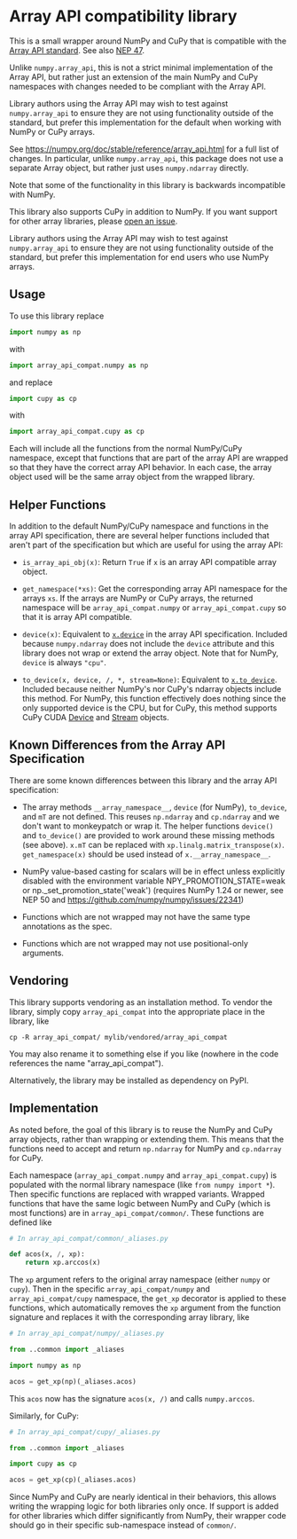 # Array API compatibility library

This is a small wrapper around NumPy and CuPy that is compatible with the
[Array API standard](https://data-apis.org/array-api/latest/). See also [NEP
47](https://numpy.org/neps/nep-0047-array-api-standard.html).

Unlike `numpy.array_api`, this is not a strict minimal implementation of the
Array API, but rather just an extension of the main NumPy and CuPy namespaces
with changes needed to be compliant with the Array API.

Library authors using the Array API may wish to test against `numpy.array_api`
to ensure they are not using functionality outside of the standard, but prefer
this implementation for the default when working with NumPy or CuPy arrays.

See https://numpy.org/doc/stable/reference/array_api.html for a full list of
changes. In particular, unlike `numpy.array_api`, this package does not use a
separate Array object, but rather just uses `numpy.ndarray` directly.

Note that some of the functionality in this library is backwards incompatible
with NumPy.

This library also supports CuPy in addition to NumPy. If you want support for
other array libraries, please [open an
issue](https://github.com/data-apis/array-api-compat/issues).

Library authors using the Array API may wish to test against `numpy.array_api`
to ensure they are not using functionality outside of the standard, but prefer
this implementation for end users who use NumPy arrays.

## Usage

To use this library replace

```py
import numpy as np
```

with

```py
import array_api_compat.numpy as np
```

and replace

```py
import cupy as cp
```

with

```py
import array_api_compat.cupy as cp
```

Each will include all the functions from the normal NumPy/CuPy namespace,
except that functions that are part of the array API are wrapped so that they
have the correct array API behavior. In each case, the array object used will
be the same array object from the wrapped library.


## Helper Functions

In addition to the default NumPy/CuPy namespace and functions in the array API
specification, there are several helper functions
included that aren't part of the specification but which are useful for using
the array API:

- `is_array_api_obj(x)`: Return `True` if `x` is an array API compatible array
  object.

- `get_namespace(*xs)`: Get the corresponding array API namespace for the
  arrays `xs`. If the arrays are NumPy or CuPy arrays, the returned namespace
  will be `array_api_compat.numpy` or `array_api_compat.cupy` so that it is
  array API compatible.

- `device(x)`: Equivalent to
  [`x.device`](https://data-apis.org/array-api/latest/API_specification/generated/signatures.array_object.array.device.html)
  in the array API specification. Included because `numpy.ndarray` does not
  include the `device` attribute and this library does not wrap or extend the
  array object. Note that for NumPy, `device` is always `"cpu"`.

- `to_device(x, device, /, *, stream=None)`: Equivalent to
  [`x.to_device`](https://data-apis.org/array-api/latest/API_specification/generated/signatures.array_object.array.to_device.html).
  Included because neither NumPy's nor CuPy's ndarray objects include this
  method. For NumPy, this function effectively does nothing since the only
  supported device is the CPU, but for CuPy, this method supports CuPy CUDA
  [Device](https://docs.cupy.dev/en/stable/reference/generated/cupy.cuda.Device.html)
  and
  [Stream](https://docs.cupy.dev/en/stable/reference/generated/cupy.cuda.Stream.html)
  objects.

## Known Differences from the Array API Specification

There are some known differences between this library and the array API
specification:

- The array methods `__array_namespace__`, `device` (for NumPy), `to_device`,
  and `mT` are not defined. This reuses `np.ndarray` and `cp.ndarray` and we
  don't want to monkeypatch or wrap it. The helper functions `device()` and
  `to_device()` are provided to work around these missing methods (see above).
  `x.mT` can be replaced with `xp.linalg.matrix_transpose(x)`.
  `get_namespace(x)` should be used instead of `x.__array_namespace__`.

- NumPy value-based casting for scalars will be in effect unless explicitly
  disabled with the environment variable NPY_PROMOTION_STATE=weak or
  np._set_promotion_state('weak') (requires NumPy 1.24 or newer, see NEP 50
  and https://github.com/numpy/numpy/issues/22341)

- Functions which are not wrapped may not have the same type annotations
  as the spec.

- Functions which are not wrapped may not use positional-only arguments.

## Vendoring

This library supports vendoring as an installation method. To vendor the
library, simply copy `array_api_compat` into the appropriate place in the
library, like

```
cp -R array_api_compat/ mylib/vendored/array_api_compat
```

You may also rename it to something else if you like (nowhere in the code
references the name "array_api_compat").

Alternatively, the library may be installed as dependency on PyPI.

## Implementation

As noted before, the goal of this library is to reuse the NumPy and CuPy array
objects, rather than wrapping or extending them. This means that the functions
need to accept and return `np.ndarray` for NumPy and `cp.ndarray` for CuPy.

Each namespace (`array_api_compat.numpy` and `array_api_compat.cupy`) is
populated with the normal library namespace (like `from numpy import *`). Then
specific functions are replaced with wrapped variants. Wrapped functions that
have the same logic between NumPy and CuPy (which is most functions) are in
`array_api_compat/common/`. These functions are defined like

```py
# In array_api_compat/common/_aliases.py

def acos(x, /, xp):
    return xp.arccos(x)
```

The `xp` argument refers to the original array namespace (either `numpy` or
`cupy`). Then in the specific `array_api_compat/numpy` and
`array_api_compat/cupy` namespace, the `get_xp` decorator is applied to these
functions, which automatically removes the `xp` argument from the function
signature and replaces it with the corresponding array library, like

```py
# In array_api_compat/numpy/_aliases.py

from ..common import _aliases

import numpy as np

acos = get_xp(np)(_aliases.acos)
```

This `acos` now has the signature `acos(x, /)` and calls `numpy.arccos`.

Similarly, for CuPy:

```py
# In array_api_compat/cupy/_aliases.py

from ..common import _aliases

import cupy as cp

acos = get_xp(cp)(_aliases.acos)
```

Since NumPy and CuPy are nearly identical in their behaviors, this allows
writing the wrapping logic for both libraries only once. If support is added
for other libraries which differ significantly from NumPy, their wrapper code
should go in their specific sub-namespace instead of `common/`.
